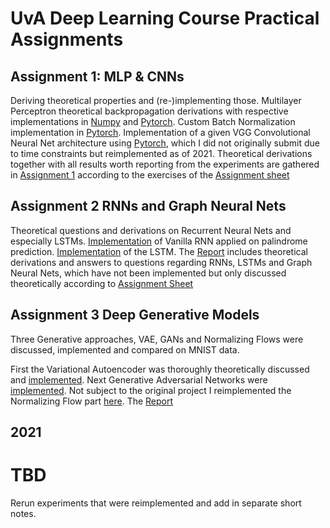 # UvA Deep Learning Course Practical Assignments

## Assignment 1: MLP & CNNs

Deriving theoretical properties and (re-)implementing those. Multilayer Perceptron theoretical backpropagation derivations with respective implementations in [Numpy](https://github.com/PhilLint/Deep-Learning/blob/master/assignment_1/code/mlp_numpy.py) and [Pytorch](https://github.com/PhilLint/Deep-Learning/blob/master/assignment_1/code/mlp_pytorch.py).
Custom Batch Normalization implementation in [Pytorch](https://github.com/PhilLint/Deep-Learning/blob/master/assignment_1/code/custom_batchnorm.py). 
Implementation of a given VGG Convolutional Neural Net architecture using [Pytorch](https://github.com/PhilLint/Deep-Learning/blob/master/assignment_1/code/convnet_pytorch.py), which I did not originally submit due to time constraints but reimplemented as of 2021. 
Theoretical derivations together with all results worth reporting from the experiments are gathered in [Assignment 1](https://github.com/PhilLint/Deep-Learning/blob/master/assignment_1/Deep_Learning_Assignment_1_philipp_lintl.pdf) according to the exercises of the [Assignment sheet](https://github.com/PhilLint/Deep-Learning/blob/master/assignment_1/assignment_1.pdf)

## Assignment 2 RNNs and Graph Neural Nets

Theoretical questions and derivations on Recurrent Neural Nets and especially LSTMs. [Implementation](https://github.com/PhilLint/Deep-Learning/blob/master/assignment_2/part1/vanilla_rnn.py) of Vanilla RNN applied on palindrome prediction. [Implementation](https://github.com/PhilLint/Deep-Learning/blob/master/assignment_2/part1/lstm.py) of the LSTM. The [Report](https://github.com/PhilLint/Deep-Learning/blob/master/assignment_2/Deep_Learning_Assignment_2_lintl.pdf) includes theoretical derivations and answers to questions regarding RNNs, LSTMs and Graph Neural Nets, which have not been implemented but only discussed theoretically according to [Assignment Sheet](https://github.com/PhilLint/Deep-Learning/blob/master/assignment_2/assignment_2.pdf)

## Assignment 3 Deep Generative Models
Three Generative approaches, VAE, GANs and Normalizing Flows were discussed, implemented and compared on MNIST data.

First the Variational Autoencoder was thoroughly theoretically discussed and [implemented](https://github.com/PhilLint/Deep-Learning/blob/master/assignment_3/templates/a3_vae_template.py). Next Generative Adversarial Networks were [implemented](https://github.com/PhilLint/Deep-Learning/blob/master/assignment_3/templates/a3_gan_template.py). Not subject to the original project I reimplemented the Normalizing Flow part [here](https://github.com/PhilLint/Deep-Learning/blob/master/assignment_3/templates/a3_nf_template.py). The [Report](https://github.com/PhilLint/Deep-Learning/blob/master/assignment_3/Deep_Learning_Assignment_3_Lintl.pdf)

## 2021
# TBD
Rerun experiments that were reimplemented and add in separate short notes. 
